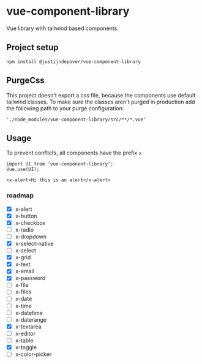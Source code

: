 # vue-component-library

Vue library with tailwind based components.

## Project setup

```
npm install @justijndepover/vue-component-library
```

## PurgeCss

This project doesn't export a css file, because the components use default tailwind classes. To make sure the classes aren't purged in production add the following path to your purge configuration:
```
'./node_modules/vue-component-library/src/**/*.vue'
```

## Usage

To prevent conflicts, all components have the prefix `x`

```vue
import UI from 'vue-component-library';
Vue.use(UI);

<x-alert>Hi this is an alert</x-alert>
```

### roadmap

-   [x] x-alert
-   [x] x-button
-   [x] x-checkbox
-   [ ] x-radio
-   [ ] x-dropdown
-   [x] x-select-native
-   [ ] x-select
-   [x] x-grid
-   [x] x-text
-   [x] x-email
-   [x] x-password
-   [ ] x-file
-   [ ] x-files
-   [ ] x-date
-   [ ] x-time
-   [ ] x-datetime
-   [ ] x-daterange
-   [x] x-textarea
-   [ ] x-editor
-   [ ] x-table
-   [x] x-toggle
-   [ ] x-color-picker
